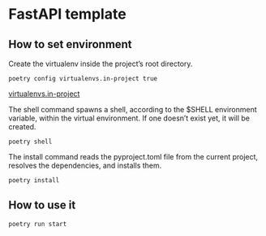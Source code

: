 # FastAPI template

## How to set environment

Create the virtualenv inside the project’s root directory.
```
poetry config virtualenvs.in-project true
```
[virtualenvs.in-project](https://python-poetry.org/docs/configuration/#virtualenvsin-project)

The shell command spawns a shell, according to the $SHELL environment variable, within the virtual environment. If one doesn’t exist yet, it will be created.
```
poetry shell
```

The install command reads the pyproject.toml file from the current project, resolves the dependencies, and installs them.
```
poetry install
```

## How to use it

```
poetry run start
```